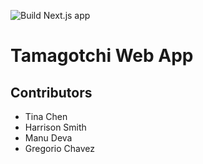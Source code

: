 ![Build Next.js app](https://github.com/CS-396-Web-Dev/final-project-tina-harrison-manu-gregorio/actions/workflows/main.yml/badge.svg)

# Tamagotchi Web App

## Contributors
- Tina Chen
- Harrison Smith
- Manu Deva
- Gregorio Chavez
